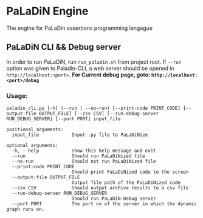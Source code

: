 # PaLaDiN Engine
The engine for PaLaDin assertions programming langague

## PaLaDiN CLI && Debug server
In order to run PaLaDiN, run `run_paladin.sh` from project root.
If `--run` option was given to Paladin-CLI, a web server should be opened in 
`http://localhost:<port>`. 
**For Current debug page, goto: `http://localhost:<port>/debug`**

### Usage:
```
paladin_cli.py [-h] (--run | --no-run) [--print-code PRINT_CODE] [--output-file OUTPUT_FILE] [--csv CSV] [--run-debug-server RUN_DEBUG_SERVER] [--port PORT] input_file

positional arguments:
  input_file            Input .py file to PaLaDiNize

optional arguments:
  -h, --help            show this help message and exit
  --run                 Should run PaLaDiNized file
  --no-run              Should not run PaLaDiNized file
  --print-code PRINT_CODE
                        Should print PaLaDiNized code to the screen
  --output-file OUTPUT_FILE
                        Output file path of the PaLaDiNized code
  --csv CSV             Should output archive results to a csv file
  --run-debug-server RUN_DEBUG_SERVER
                        Should run PaLaDiN-Debug server
  --port PORT           The port no of the server in which the dynamic graph runs on.
```